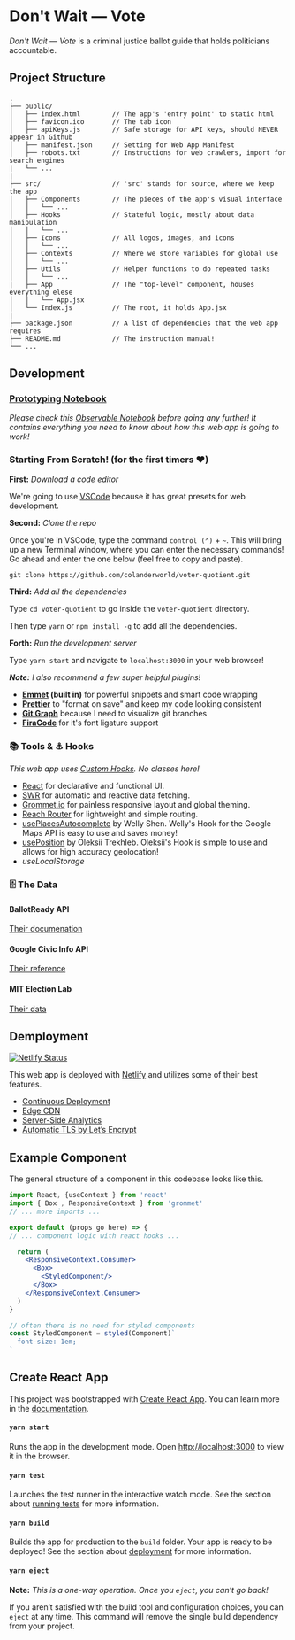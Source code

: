 # Don't Wait — Vote

_Don't Wait — Vote_ is a criminal justice ballot guide that holds politicians accountable.

## Project Structure

```
.
├── public/
│   ├── index.html        // The app's 'entry point' to static html
│   ├── favicon.ico       // The tab icon
│   ├── apiKeys.js        // Safe storage for API keys, should NEVER appear in Github
│   ├── manifest.json     // Setting for Web App Manifest
│   ├── robots.txt        // Instructions for web crawlers, import for search engines
|   └── ...
|
├── src/                  // 'src' stands for source, where we keep the app
│   ├── Components        // The pieces of the app's visual interface
│   │   └── ...
│   ├── Hooks             // Stateful logic, mostly about data manipulation
│   │   └── ...
│   ├── Icons             // All logos, images, and icons
│   │   └── ...
│   ├── Contexts          // Where we store variables for global use
│   │   └── ...
│   ├── Utils             // Helper functions to do repeated tasks
│   │   └── ...
|   ├── App               // The "top-level" component, houses everything elese
│   │   └── App.jsx
│   └── Index.js          // The root, it holds App.jsx
|
├── package.json          // A list of dependencies that the web app requires
├── README.md             // The instruction manual!
└── ...
```

## Development

### [Prototyping Notebook](https://observablehq.com/@elibenton/ballotready-api)

_Please check this [Observable Notebook](https://observablehq.com/@elibenton/ballotready-api) before going any further! It contains everything you need to know about how this web app is going to work!_

### Starting From Scratch! (for the first timers ❤️)

**First:** _Download a code editor_

We're going to use [VSCode](https://code.visualstudio.com/) because it has great presets for web development.

**Second:** _Clone the repo_

Once you're in VSCode, type the command `control (⌃)` + `~`. This will bring up a new Terminal window, where you can enter the necessary commands! Go ahead and enter the one below (feel free to copy and paste).

`git clone https://github.com/colanderworld/voter-quotient.git`

**Third:** _Add all the dependencies_

Type `cd voter-quotient` to go inside the `voter-quotient` directory.

Then type `yarn` or `npm install -g` to add all the dependencies.

**Forth:** _Run the development server_

Type `yarn start` and navigate to `localhost:3000` in your web browser!

_**Note:** I also recommend a few super helpful plugins!_

- **[Emmet](https://www.emmet.io/) (built in)** for powerful snippets and smart code wrapping
- **[Prettier](https://github.com/prettier/prettier-vscode)** to "format on save" and keep my code looking consistent
- **[Git Graph](https://github.com/mhutchie/vscode-git-graph)** because I need to visualize git branches
- **[FiraCode](https://github.com/tonsky/FiraCode/wiki/VS-Code-Instructions)** for it's font ligature support

### 📚 Tools & ⚓️ Hooks

_This web app uses [Custom Hooks](https://reactjs.org/docs/hooks-custom.html). No classes here!_

- [React](https://reactjs.org/) for declarative and functional UI.
- [SWR](https://swr.vercel.app/) for automatic and reactive data fetching.
- [Grommet.io](https://v2.grommet.io/components) for painless responsive layout and global theming.
- [Reach Router](https://reach.tech/router) for lightweight and simple routing.
- [usePlacesAutocomplete](https://github.com/wellyshen/use-places-autocomplete) by Welly Shen. Welly's Hook for the Google Maps API is easy to use and saves money!
- [usePosition](https://github.com/trekhleb/use-position) by Oleksii Trekhleb. Oleksii's Hook is simple to use and allows for high accuracy geolocation!
- _useLocalStorage_

### 🗄 The Data

#### BallotReady API

[Their documenation](https://developers.civicengine.com/docs/api)

#### Google Civic Info API

[Their reference](https://developers.google.com/civic-information/docs/v2)

#### MIT Election Lab

[Their data](https://electionlab.mit.edu/data)

## Demployment

[![Netlify Status](https://api.netlify.com/api/v1/badges/e8e24797-a3f1-4190-9ea1-03f3ecf72326/deploy-status)](https://app.netlify.com/sites/vote4change/deploys)

This web app is deployed with [Netlify](https://www.netlify.com/) and utilizes some of their best features.

- [Continuous Deployment](https://www.netlify.com/products/build/)
- [Edge CDN](https://www.netlify.com/products/edge/)
- [Server-Side Analytics](https://www.netlify.com/products/analytics/)
- [Automatic TLS by Let’s Encrypt](https://docs.netlify.com/domains-https/https-ssl/)

## Example Component

The general structure of a component in this codebase looks like this.

```jsx
import React, {useContext } from 'react'
import { Box , ResponsiveContext } from 'grommet'
// ... more imports ...

export default (props go here) => {
// ... component logic with react hooks ...

  return (
    <ResponsiveContext.Consumer>
      <Box>
        <StyledComponent/>
      </Box>
    </ResponsiveContext.Consumer>
  )
}

// often there is no need for styled components
const StyledComponent = styled(Component)`
  font-size: 1em;
`

```

## Create React App

This project was bootstrapped with [Create React App](https://github.com/facebook/create-react-app). You can learn more in the [documentation](https://facebook.github.io/create-react-app/docs/getting-started).

#### `yarn start`

Runs the app in the development mode. Open [http://localhost:3000](http://localhost:3000) to view it in the browser.

#### `yarn test`

Launches the test runner in the interactive watch mode. See the section about [running tests](https://facebook.github.io/create-react-app/docs/running-tests) for more information.

#### `yarn build`

Builds the app for production to the `build` folder. Your app is ready to be deployed! See the section about [deployment](https://facebook.github.io/create-react-app/docs/deployment) for more information.

#### `yarn eject`

**Note:** _This is a one-way operation. Once you `eject`, you can’t go back!_

If you aren’t satisfied with the build tool and configuration choices, you can `eject` at any time. This command will remove the single build dependency from your project.
